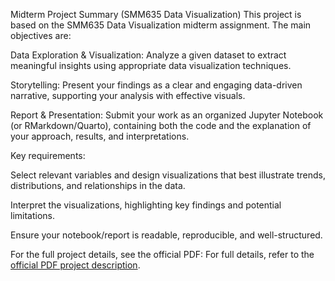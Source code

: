 Midterm Project Summary (SMM635 Data Visualization)
This project is based on the SMM635 Data Visualization midterm assignment. The main objectives are:

Data Exploration & Visualization:
Analyze a given dataset to extract meaningful insights using appropriate data visualization techniques.

Storytelling:
Present your findings as a clear and engaging data-driven narrative, supporting your analysis with effective visuals.

Report & Presentation:
Submit your work as an organized Jupyter Notebook (or RMarkdown/Quarto), containing both the code and the explanation of your approach, results, and interpretations.

Key requirements:

Select relevant variables and design visualizations that best illustrate trends, distributions, and relationships in the data.

Interpret the visualizations, highlighting key findings and potential limitations.

Ensure your notebook/report is readable, reproducible, and well-structured.

For the full project details, see the official PDF:
For full details, refer to the [official PDF project description](https://github.com/simoneSantoni/data-viz-smm635/blob/master/midTermProject/tmp_description.pdf).
